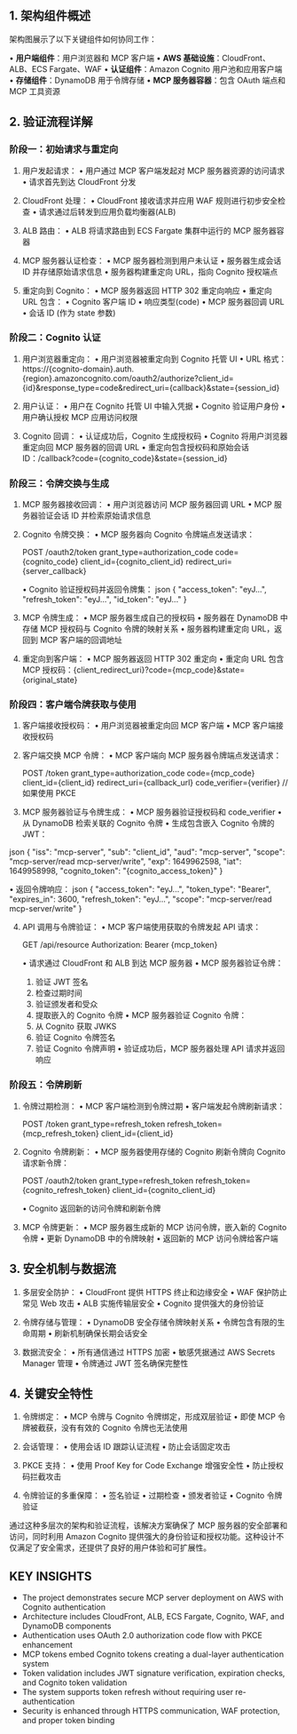 ## 1. 架构组件概述

架构图展示了以下关键组件如何协同工作：

• **用户端组件**：用户浏览器和 MCP 客户端
• **AWS 基础设施**：CloudFront、ALB、ECS Fargate、WAF
• **认证组件**：Amazon Cognito 用户池和应用客户端
• **存储组件**：DynamoDB 用于令牌存储
• **MCP 服务器容器**：包含 OAuth 端点和 MCP 工具资源

## 2. 验证流程详解

### 阶段一：初始请求与重定向

1. 用户发起请求：
   • 用户通过 MCP 客户端发起对 MCP 服务器资源的访问请求
   • 请求首先到达 CloudFront 分发

2. CloudFront 处理：
   • CloudFront 接收请求并应用 WAF 规则进行初步安全检查
   • 请求通过后转发到应用负载均衡器(ALB)

3. ALB 路由：
   • ALB 将请求路由到 ECS Fargate 集群中运行的 MCP 服务器容器

4. MCP 服务器认证检查：
   • MCP 服务器检测到用户未认证
   • 服务器生成会话 ID 并存储原始请求信息
   • 服务器构建重定向 URL，指向 Cognito 授权端点

5. 重定向到 Cognito：
   • MCP 服务器返回 HTTP 302 重定向响应
   • 重定向 URL 包含：
     • Cognito 客户端 ID
     • 响应类型(code)
     • MCP 服务器回调 URL
     • 会话 ID (作为 state 参数)

### 阶段二：Cognito 认证

1. 用户浏览器重定向：
   • 用户浏览器被重定向到 Cognito 托管 UI
   • URL 格式：https://{cognito-domain}.auth.{region}.amazoncognito.com/oauth2/authorize?client_id={id}&response_type=code&redirect_uri={callback}&state={session_id}

2. 用户认证：
   • 用户在 Cognito 托管 UI 中输入凭据
   • Cognito 验证用户身份
   • 用户确认授权 MCP 应用访问权限

3. Cognito 回调：
   • 认证成功后，Cognito 生成授权码
   • Cognito 将用户浏览器重定向回 MCP 服务器的回调 URL
   • 重定向包含授权码和原始会话 ID：/callback?code={cognito_code}&state={session_id}

### 阶段三：令牌交换与生成

1. MCP 服务器接收回调：
   • 用户浏览器访问 MCP 服务器回调 URL
   • MCP 服务器验证会话 ID 并检索原始请求信息

2. Cognito 令牌交换：
   • MCP 服务器向 Cognito 令牌端点发送请求：

     POST /oauth2/token
     grant_type=authorization_code
     code={cognito_code}
     client_id={cognito_client_id}
     redirect_uri={server_callback}

   • Cognito 验证授权码并返回令牌集：
    json
     {
       "access_token": "eyJ...",
       "refresh_token": "eyJ...",
       "id_token": "eyJ..."
     }


3. MCP 令牌生成：
   • MCP 服务器生成自己的授权码
   • 服务器在 DynamoDB 中存储 MCP 授权码与 Cognito 令牌的映射关系
   • 服务器构建重定向 URL，返回到 MCP 客户端的回调地址

4. 重定向到客户端：
   • MCP 服务器返回 HTTP 302 重定向
   • 重定向 URL 包含 MCP 授权码：{client_redirect_uri}?code={mcp_code}&state={original_state}

### 阶段四：客户端令牌获取与使用

1. 客户端接收授权码：
   • 用户浏览器被重定向回 MCP 客户端
   • MCP 客户端接收授权码

2. 客户端交换 MCP 令牌：
   • MCP 客户端向 MCP 服务器令牌端点发送请求：

     POST /token
     grant_type=authorization_code
     code={mcp_code}
     client_id={client_id}
     redirect_uri={callback_url}
     code_verifier={verifier}  // 如果使用 PKCE


3. MCP 服务器验证与令牌生成：
   • MCP 服务器验证授权码和 code_verifier
   • 从 DynamoDB 检索关联的 Cognito 令牌
   • 生成包含嵌入 Cognito 令牌的 JWT：

json
     {
       "iss": "mcp-server",
       "sub": "client_id",
       "aud": "mcp-server",
       "scope": "mcp-server/read mcp-server/write",
       "exp": 1649962598,
       "iat": 1649958998,
       "cognito_token": "{cognito_access_token}"
     }


   • 返回令牌响应：
    json
     {
       "access_token": "eyJ...",
       "token_type": "Bearer",
       "expires_in": 3600,
       "refresh_token": "eyJ...",
       "scope": "mcp-server/read mcp-server/write"
     }


4. API 调用与令牌验证：
   • MCP 客户端使用获取的令牌发起 API 请求：

     GET /api/resource
     Authorization: Bearer {mcp_token}

   • 请求通过 CloudFront 和 ALB 到达 MCP 服务器
   • MCP 服务器验证令牌：
     1. 验证 JWT 签名
     2. 检查过期时间
     3. 验证颁发者和受众
     4. 提取嵌入的 Cognito 令牌
   • MCP 服务器验证 Cognito 令牌：
     1. 从 Cognito 获取 JWKS
     2. 验证 Cognito 令牌签名
     3. 验证 Cognito 令牌声明
   • 验证成功后，MCP 服务器处理 API 请求并返回响应

### 阶段五：令牌刷新

1. 令牌过期检测：
   • MCP 客户端检测到令牌过期
   • 客户端发起令牌刷新请求：

     POST /token
     grant_type=refresh_token
     refresh_token={mcp_refresh_token}
     client_id={client_id}


2. Cognito 令牌刷新：
   • MCP 服务器使用存储的 Cognito 刷新令牌向 Cognito 请求新令牌：

     POST /oauth2/token
     grant_type=refresh_token
     refresh_token={cognito_refresh_token}
     client_id={cognito_client_id}

   • Cognito 返回新的访问令牌和刷新令牌

3. MCP 令牌更新：
   • MCP 服务器生成新的 MCP 访问令牌，嵌入新的 Cognito 令牌
   • 更新 DynamoDB 中的令牌映射
   • 返回新的 MCP 访问令牌给客户端

## 3. 安全机制与数据流

1. 多层安全防护：
   • CloudFront 提供 HTTPS 终止和边缘安全
   • WAF 保护防止常见 Web 攻击
   • ALB 实施传输层安全
   • Cognito 提供强大的身份验证

2. 令牌存储与管理：
   • DynamoDB 安全存储令牌映射关系
   • 令牌包含有限的生命周期
   • 刷新机制确保长期会话安全

3. 数据流安全：
   • 所有通信通过 HTTPS 加密
   • 敏感凭据通过 AWS Secrets Manager 管理
   • 令牌通过 JWT 签名确保完整性

## 4. 关键安全特性

1. 令牌绑定：
   • MCP 令牌与 Cognito 令牌绑定，形成双层验证
   • 即使 MCP 令牌被截获，没有有效的 Cognito 令牌也无法使用

2. 会话管理：
   • 使用会话 ID 跟踪认证流程
   • 防止会话固定攻击

3. PKCE 支持：
   • 使用 Proof Key for Code Exchange 增强安全性
   • 防止授权码拦截攻击

4. 令牌验证的多重保障：
   • 签名验证
   • 过期检查
   • 颁发者验证
   • Cognito 令牌验证

通过这种多层次的架构和验证流程，该解决方案确保了 MCP 服务器的安全部署和访问，同时利用 Amazon Cognito 提供强大的身份验证和授权功能。这种设计不仅满足了安全需求，还提供了良好的用户体验和可扩展性。


## KEY INSIGHTS
* The project demonstrates secure MCP server deployment on AWS with Cognito authentication
* Architecture includes CloudFront, ALB, ECS Fargate, Cognito, WAF, and DynamoDB components
* Authentication uses OAuth 2.0 authorization code flow with PKCE enhancement
* MCP tokens embed Cognito tokens creating a dual-layer authentication system
* Token validation includes JWT signature verification, expiration checks, and Cognito token validation
* The system supports token refresh without requiring user re-authentication
* Security is enhanced through HTTPS communication, WAF protection, and proper token binding


